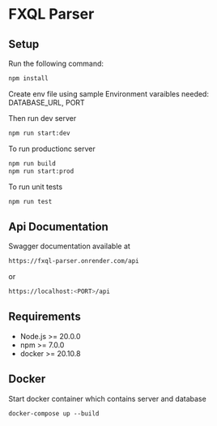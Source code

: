 # FXQL Parser

## Setup

Run the following command:

```sh
npm install
```

Create env file using sample
Environment varaibles needed: DATABASE_URL, PORT

Then run dev server

```sh
npm run start:dev
```

To run productionc server

```sh
npm run build
npm run start:prod
```

To run unit tests

```sh
npm run test
```

## Api Documentation

Swagger documentation available at

```sh
https://fxql-parser.onrender.com/api
```

or

```sh
https://localhost:<PORT>/api
```

## Requirements

- Node.js >= 20.0.0
- npm >= 7.0.0
- docker >= 20.10.8

## Docker

Start docker container which contains server and database

```shell
docker-compose up --build
```
